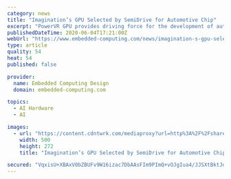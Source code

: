 ```yaml
---
category: news
title: "Imagination’s GPU Selected by SemiDrive for Automotive Chip"
excerpt: "PowerVR GPU provides driving force for the development of automotive chips with excellent performance and comprehensive support."
publishedDateTime: 2020-06-04T17:21:00Z
webUrl: "https://www.embedded-computing.com/news/imagination-s-gpu-selected-by-semidrive-for-automotive-chip"
type: article
quality: 54
heat: 54
published: false

provider:
  name: Embedded Computing Design
  domain: embedded-computing.com

topics:
  - AI Hardware
  - AI

images:
  - url: "https://content.cdntwrk.com/mediaproxy?url=http%3A%2F%2Fshare.opsy.st%2F5ed9180de915f-thumbnail%2B%25281%2529.jpeg&size=1&version=1591286510&sig=96917fb4890258eafb438ca86d023b61&default=hubs%2Ftilebg-blogs.jpg"
    width: 500
    height: 272
    title: "Imagination’s GPU Selected by SemiDrive for Automotive Chip"

secured: "VqxisU+XBAxV0bZBUFv9W16izac7DbAAsFIm9PImQ+vOJgIua4/JJSXtBktJdNmdQQzKQgK+72ChSlzEfdMHe3amlNm/cMxxHYyCr+6GkosVVeFLME7VgOd4DzjfgkAQwHpzqc4KA3hdjQd2QchsbctpV2wrEdwzy2Ww0CkAD1eWQlZP0EE6b0vGOeNdbmwmDoBTUq/xD99v7mp8eLLqgsu8SDvPPj6j52jwajnUGoNpy3FAF9uWOOE8+OIkeitPlqV+D4XLAVGL9jz9mJVPJjzYcOWTCvi1KSOlysZ2Ck8WekR5P5LcmVbUROcwotJqZ4OmLaU4vrEnW/mFEWXo3fJV8UOrBz73DlGuhusqzfJKB5Hd67/KeE8U/I+ROOsoklWBwkOmjjg1soShlPZS01DT02dkB6O8LnCiDlWIL43mCCBKQm1qZvHwM/ZkAhJl9Tg4JxuH53ULHyfXdHMb4X+ElBmKqhDN/XTf8iyWmD4=;SgdNVyyvJgjQv3ovrrlLvA=="
---
```


